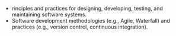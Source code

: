 - rinciples and practices for designing, developing, testing, and maintaining software systems.
- Software development methodologies (e.g., Agile, Waterfall) and practices (e.g., version control, continuous integration).